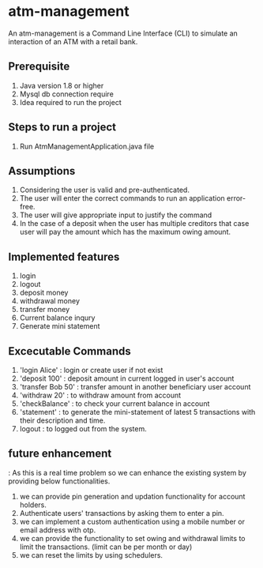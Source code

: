 
# atm-management

An atm-management is a Command Line Interface (CLI) to simulate an interaction of an ATM with a retail bank.


## Prerequisite
1. Java version 1.8 or higher
2. Mysql db connection require 
3. Idea required to run the project

## Steps to run a project
1. Run AtmManagementApplication.java file 
## Assumptions
1. Considering the user is valid and pre-authenticated.
2. The user will enter the correct commands to run an application error-free.
3. The user will give appropriate input to justify the command
4. In the case of a deposit when the user has multiple creditors that case user will pay the amount which has the maximum owing amount.

## Implemented features
1. login
2. logout
3. deposit money
4. withdrawal money
5. transfer money 
6. Current balance inqury
7. Generate mini statement
## Excecutable Commands
1. 'login Alice' : login or  create user if not exist 
2. 'deposit 100' : deposit amount in current logged in user's account
3. 'transfer Bob 50' : transfer amount in another beneficiary user account
4. 'withdraw 20' : to withdraw amount from account
5. 'checkBalance' : to check your current balance in account
6. 'statement' : to generate the mini-statement of latest 5 transactions with their description and time.
7. logout : to logged out from the system.
## future enhancement
: As this is a real time problem so we can enhance the existing system by providing below functionalities.


1. we can provide pin generation and updation functionality for account holders.
2. Authenticate users' transactions by asking them to enter a pin.
3. we can implement a custom authentication using a mobile number or email address with otp.
4. we can provide the functionality to set owing and withdrawal limits to limit the transactions. (limit can be per month or day)
5. we can reset the limits by using schedulers.
